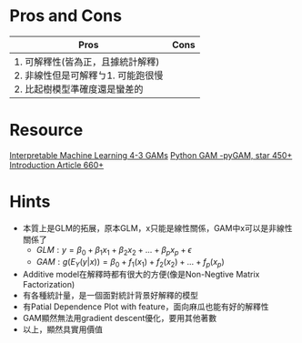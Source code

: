 # Pros and Cons
|Pros|Cons|
|----|----|
|1. 可解釋性(皆為正，且據統計解釋) <br> 2. 非線性但是可解釋ㄅ1. 可能跑很慢 <br> 2. 比起樹模型準確度還是蠻差的|

# Resource
[Interpretable Machine Learning 4-3 GAMs](https://christophm.github.io/interpretable-ml-book/extend-lm.html#gam)
[Python GAM -pyGAM, star 450+](https://github.com/dswah/pyGAM)
[Introduction Article 660+](https://codeburst.io/pygam-getting-started-with-generalized-additive-models-in-python-457df5b4705f?source=bookmarks---------0------------------)

# Hints
* 本質上是GLM的拓展，原本GLM，x只能是線性關係，GAM中x可以是非線性關係了
  * $GLM : y=\beta_{0} + \beta_1 x_1 + \beta_2 x_2 + ... + \beta_p x_p + \epsilon$
  * $GAM : g(E_{Y}(y|x))= \beta_{0} + f_1 (x_1) + f_2 (x_2) + ... + f_p (x_p)$
* Additive model在解釋時都有很大的方便(像是Non-Negtive Matrix Factorization)
* 有各種統計量，是一個面對統計背景好解釋的模型
* 有Patial Dependence Plot with feature，面向麻瓜也能有好的解釋性
* GAM顯然無法用gradient descent優化，要用其他著數
* 以上，顯然具實用價值